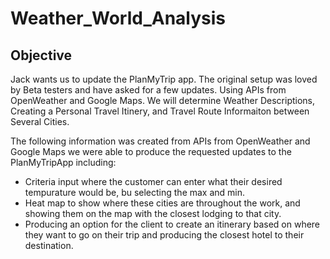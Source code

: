 # Weather_World_Analysis

## Objective

Jack wants us to update the PlanMyTrip app. The original setup was loved by Beta testers and have asked for a few updates. Using APIs from OpenWeather and Google Maps. We will determine Weather Descriptions, Creating a Personal Travel Itinery, and Travel Route Informaiton between Several Cities.

 The following information was created from APIs from OpenWeather and Google Maps we were able to produce the requested updates to the PlanMyTripApp including:
- Criteria input where the customer can enter what their desired tempurature would be, bu selecting the max and min.
- Heat map to show where these cities are throughout the work, and showing them on the map with the closest lodging to that city.
- Producing an option for the client to create an itinerary based on where they want to go on their trip and producing the closest hotel to their destination.


